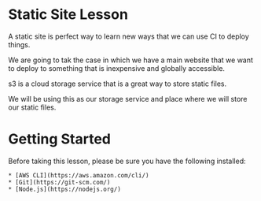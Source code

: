 # Static Site Lesson

A static site is perfect way to learn new ways that we can use CI to deploy things.

We are going to tak the case in which we have a main website that we want to deploy to something that is inexpensive and globally accessible.

s3 is a cloud storage service that is a great way to store static files. 

We will be using this as our storage service and place where we will store our static files.

# Getting Started

Before taking this lesson, please be sure you have the following installed:

    * [AWS CLI](https://aws.amazon.com/cli/)
    * [Git](https://git-scm.com/)
    * [Node.js](https://nodejs.org/)